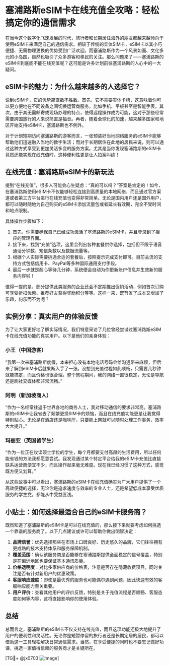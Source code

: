 # 塞浦路斯eSIM卡在线充值全攻略：轻松搞定你的通信需求

在当今这个数字化飞速发展的时代，旅行者和长期居住海外的朋友都越来越倾向于使用eSIM卡来满足自己的通信需求。相较于传统的实体SIM卡，eSIM卡以其小巧便捷、无需物理更换的优势受到广泛欢迎。而塞浦路斯作为一个风景如画、文化多元的小岛国，自然也吸引了众多游客和移民的关注。那么问题来了——塞浦路斯的eSIM卡到底能不能在线充值呢？这可能是许多计划前往塞浦路斯的人心中的一大疑问。

## eSIM卡的魅力：为什么越来越多的人选择它？

说到eSIM卡，它的优势简直数不胜数。首先，它不需要实体卡槽，这意味着你可以更方便地在不同设备之间切换运营商服务，比如手机、平板甚至是智能手表。其次，由于其无需邮寄或现场办理的特点，使得远程操作成为可能，这对于那些经常需要跨国旅行的人来说简直是福音。再者，随着全球化的加速，越来越多国家和地区开始支持eSIM卡，塞浦路斯也不例外。

对于计划短期访问塞浦路斯的游客而言，一张预装好当地网络服务的eSIM卡能够帮助他们迅速融入当地的数字生活；而对于长期居住在此地的居民来说，则可以通过这种方式享受到更加灵活多变的服务方案。尤其是当你发现塞浦路斯的eSIM卡竟然还能实现在线充值时，这种便利性更是让人拍案叫绝！

## 在线充值：塞浦路斯eSIM卡的新玩法

提到“在线充值”，很多人可能会心生疑虑：“真的可以吗？”答案是肯定的！如今，在塞浦路斯使用eSIM卡不仅能够轻松连接到高质量的本地网络，而且通过官方渠道或者第三方平台进行在线充值也变得非常简单。无论是国内用户还是国外用户，都可以随时随地为自己购买的eSIM卡添加流量包或者延长有效期，完全不受时间和地点限制。

具体操作步骤如下：
1. 首先，你需要确保自己已经成功激活了塞浦路斯的eSIM卡，并且登录到了相应的管理界面。
2. 接下来，找到“充值”选项，这里会列出各种套餐供你选择，包括但不限于语音通话分钟数、短信条数以及数据流量等。
3. 根据个人实际需要挑选合适的套餐后，按照提示完成支付即可。目前主流的支持方式包括信用卡、PayPal等多种国际通用支付手段。
4. 最后一步就是耐心等待几分钟，系统便会自动为你更新账户信息并生效新的服务内容啦！

值得一提的是，部分提供此类服务的企业还会不定期推出促销活动，例如首次订购可享受折扣优惠、推荐好友获得奖励积分等等。这样一来，既节省了成本又增加了乐趣，何乐而不为呢？

## 实例分享：真实用户的体验反馈

为了让大家更好地了解实际情况，我们特意采访了几位曾经尝试过塞浦路斯eSIM卡在线充值功能的真实用户。以下是他们的亲身体验：

### 小王（中国游客）
“我第一次来塞浦路斯度假，本来担心没有本地电话号码会给沟通带来麻烦，但后来了解到eSIM卡后就果断入手了一张。没想到充值过程如此顺畅，只需要几秒钟就能搞定，而且价格也很合理。整个旅程期间，我的网络一直很稳定，无论是导航还是刷社交媒体都非常流畅。”

### 阿明（新加坡商人）
“作为一名经常往返于世界各地的商务人士，我对移动通信的要求非常高。塞浦路斯的eSIM卡让我省去了频繁更换SIM卡的烦恼，而且在线充值功能更是让我觉得特别贴心。无论是在酒店还是咖啡厅，只要能上网就可以随时处理工作事务，效率大大提升。”

### 玛丽亚（英国留学生）
“作为一位正在攻读硕士学位的学生，每个月都要支付高昂的生活费用，所以任何能省钱的方法我都愿意尝试。我发现通过某个特定平台给我的eSIM卡充值比直接联系运营商便宜不少，而且操作起来毫无难度。现在我已经习惯了这种方式，感觉既方便又划算。”

从这些故事中可以看出，塞浦路斯的eSIM卡在线充值确实为广大用户提供了一个高效便捷的选择，无论你是追求速度与效率的专业人士，还是希望低成本享受优质服务的学生党，都能从中受益匪浅。

## 小贴士：如何选择最适合自己的eSIM卡服务商？

既然知道了塞浦路斯的eSIM卡是可以在线充值的，那么接下来就要考虑如何挑选一个靠谱的服务商了。以下几点建议或许可以帮助你做出明智决定：

1. **品牌信誉**：优先选择那些在市场上口碑良好、历史悠久的品牌，它们往往拥有更成熟的技术支持体系和服务保障机制。
2. **覆盖范围**：确认该服务商是否能够在塞浦路斯提供全面稳定的信号覆盖，特别是在偏远地区也要保证基本通讯质量。
3. **价格透明度**：对比多家供应商的价格表，注意是否存在隐藏收费项目，同时关注是否有针对新用户的优惠政策。
4. **客服响应速度**：即使是最优秀的服务也可能偶尔遇到问题，因此快速有效的客服响应能力至关重要。
5. **用户评价**：查看其他用户的评价反馈，特别是关于充值流程是否顺畅、客服态度如何等内容，这将直接影响你的使用体验。

## 总结

总而言之，塞浦路斯的eSIM卡不仅支持在线充值，而且这项功能还极大地提升了用户的便利性和灵活性。无论你是短暂停留的旅行者还是长期定居的居民，都可以借助这一工具轻松解决日常通信需求。当然，在享受便捷的同时也不要忘记做好功课，挑选一家值得信赖的服务商才是关键所在。

[TG💪+ @jx0703 ![Image](https://github.com/user-attachments/assets/dbca1d08-cadb-493c-b0ec-ad6f7a83f270)]